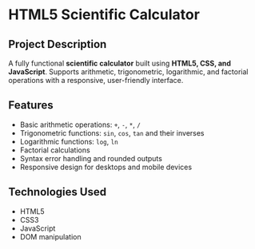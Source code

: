 # HTML5 Scientific Calculator

## Project Description

A fully functional **scientific calculator** built using **HTML5, CSS, and JavaScript**.
Supports arithmetic, trigonometric, logarithmic, and factorial operations with a responsive, user-friendly interface.

## Features

* Basic arithmetic operations: `+`, `-`, `*`, `/`
* Trigonometric functions: `sin`, `cos`, `tan` and their inverses
* Logarithmic functions: `log`, `ln`
* Factorial calculations
* Syntax error handling and rounded outputs
* Responsive design for desktops and mobile devices

## Technologies Used

* HTML5
* CSS3
* JavaScript 
* DOM manipulation
